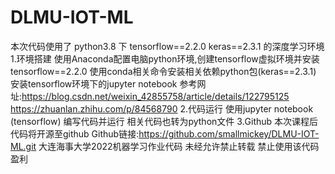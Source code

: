 # DLMU-IOT-ML
本次代码使用了 python3.8 下 tensorflow==2.2.0 keras==2.3.1 的深度学习环境
1.环境搭建
使用Anaconda配置电脑python环境,创建tensorflow虚拟环境并安装tensorflow==2.2.0
使用conda相关命令安装相关依赖python包(keras==2.3.1)
安装tensorflow环境下的jupyter notebook
参考网址:https://blog.csdn.net/weixin_42855758/article/details/122795125
https://zhuanlan.zhihu.com/p/84568790
2.代码运行
使用jupyter notebook (tensorflow) 编写代码并运行
相关代码也转为python文件
3.Github
本次课程后代码将开源至github
Github链接:https://github.com/smallmickey/DLMU-IOT-ML.git
大连海事大学2022机器学习作业代码 未经允许禁止转载 禁止使用该代码盈利
